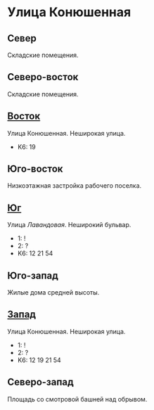 # Улица Конюшенная

## Север

Складские помещения.

## Северо-восток

Складские помещения.

## [Восток](./610050.md)

Улица Конюшенная.
Неширокая улица.

* K6:   19

## Юго-восток

Низкоэтажная застройка рабочего поселка.

## [Юг](./600065.md)

Улица *Лавандовая*.
Неширокий бульвар.

* 1:    !
* 2:    ?
* K6:   12  21  54

## Юго-запад

Жилые дома средней высоты.

## [Запад](./590050.md)

Улица Конюшенная.
Неширокая улица.

* 1:    !
* 2:    ?
* K6:   12  19  21  54

## Северо-запад

Площадь со смотровой башней над обрывом.
